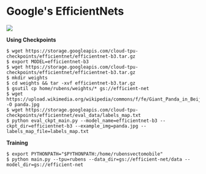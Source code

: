 # Google's EfficientNets  

<img src=https://github.com/RubensZimbres/Repo-2019/blob/master/Google-EfficientNet/Pics/efficientnets.png>  

<b>Using Checkpoints</b>

```
$ wget https://storage.googleapis.com/cloud-tpu-checkpoints/efficientnet/efficientnet-b3.tar.gz
$ export MODEL=efficientnet-b3
$ wget https://storage.googleapis.com/cloud-tpu-checkpoints/efficientnet/efficientnet-b3.tar.gz
$ mkdir weights
$ cd weights && tar -xvf efficientnet-b3.tar.gz
$ gsutil cp home/rubens/weights/* gs://efficient-net
$ wget https://upload.wikimedia.org/wikipedia/commons/f/fe/Giant_Panda_in_Beijing_Zoo_1.JPG -O panda.jpg
$ wget https://storage.googleapis.com/cloud-tpu-checkpoints/efficientnet/eval_data/labels_map.txt
$ python eval_ckpt_main.py --model_name=efficientnet-b3 --ckpt_dir=efficientnet-b3 --example_img=panda.jpg --labels_map_file=labels_map.txt
```

<b>Training</b>  

```
$ export PYTHONPATH="$PYTHONPATH:/home/rubensvectomobile"
$ python main.py --tpu=rubens --data_dir=gs://efficient-net/data --model_dir=gs://efficient-net
```
